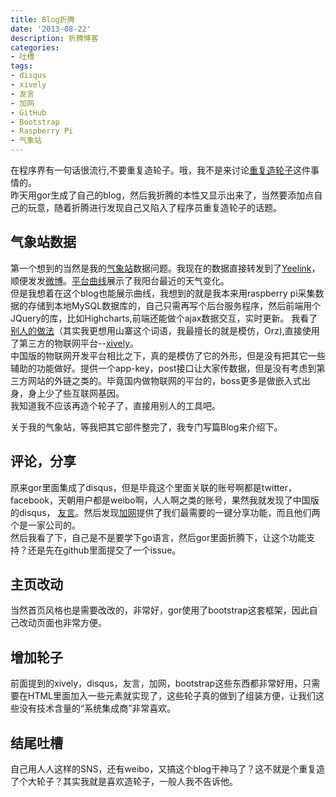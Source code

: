 ```yaml
---
title: Blog折腾
date: '2013-08-22'
description: 折腾博客
categories:
- 吐槽
tags:
- disqus
- xively
- 友言
- 加网
- GitHub
- Bootstrap
- Raspberry Pi
- 气象站
---
```

在程序界有一句话很流行,不要重复造轮子。哦，我不是来讨论[重复造轮子](http://taosay.net/?p=575)这件事情的。  
昨天用gor生成了自己的blog，然后我折腾的本性又显示出来了，当然要添加点自己的玩意，随着折腾进行发现自己又陷入了程序员重复造轮子的话题。

气象站数据
---
第一个想到的当然是我的[气象站](https://github.com/Puhao/ecomesh)数据问题。我现在的数据直接转发到了[Yeelink](http://www.yeelink.net/)，顺便发发[微博](http://weibo.com/u/3551343502)。[平台曲线](http://www.yeelink.net/devices/3762#)展示了我阳台最近的天气变化。  
但是我想着在这个blog也能展示曲线，我想到的就是我本来用raspberry pi采集数据的存储到本地MySQL数据库的，自己只需再写个后台服务程序，然后前端用个JQuery的库，比如Highcharts,前端还能做个ajax数据交互，实时更新。 
我看了[别人的做法](http://hugozhu.myalert.info/)（其实我更想用山寨这个词语，我最擅长的就是模仿，Orz),直接使用了第三方的物联网平台--[xively](https://xively.com/)。  
中国版的物联网开发平台相比之下，真的是模仿了它的外形，但是没有把其它一些辅助的功能做好。提供一个app-key，post接口让大家传数据，但是没有考虑到第三方网站的外链之类的。毕竟国内做物联网的平台的，boss更多是做嵌入式出身，身上少了些互联网基因。  
我知道我不应该再造个轮子了，直接用别人的工具吧。  
  
关于我的气象站，等我把其它部件整完了，我专门写篇Blog来介绍下。

评论，分享
---
原来gor里面集成了disqus，但是毕竟这个里面关联的账号啊都是twitter，facebook，天朝用户都是weibo啊，人人啊之类的账号，果然我就发现了中国版的disqus， [友言](http://www.uyan.cc/)。然后发现[加网](http://www.jiathis.com/)提供了我们最需要的一键分享功能，而且他们两个是一家公司的。  
然后我看了下，自己是不是要学下go语言，然后gor里面折腾下，让这个功能支持？还是先在github里面提交了一个issue。  

主页改动
---
当然首页风格也是需要改改的，非常好，gor使用了bootstrap这套框架，因此自己改动页面也非常方便。

增加轮子
---
前面提到的xively，disqus，友言，加网，bootstrap这些东西都非常好用，只需要在HTML里面加入一些元素就实现了，这些轮子真的做到了组装方便，让我们这些没有技术含量的“系统集成商”非常喜欢。

结尾吐槽
---
自己用人人这样的SNS，还有weibo，又搞这个blog干神马了？这不就是个重复造了个大轮子？其实我就是喜欢造轮子，一般人我不告诉他。  
